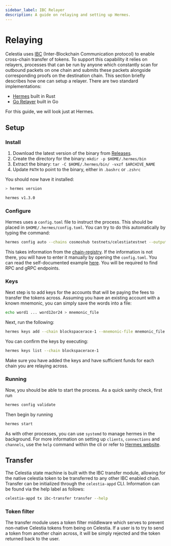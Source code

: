 ```yaml
---
sidebar_label: IBC Relayer
description: A guide on relaying and setting up Hermes.
---
```


# Relaying

Celestia uses [IBC](https://ibcprotocol.dev/)
(Inter-Blockchain Communication protocol) to enable cross-chain
transfer of tokens. To support this capability it relies on
relayers, processes that can be run by anyone which constantly
scan for outbound packets on one chain and submits these packets
alongside corresponding proofs on the destination chain. This
section briefly describes how one can setup a relayer. There
are two standard implementations:

- [Hermes](https://hermes.informal.systems/) built in Rust
- [Go Relayer](https://pkg.go.dev/github.com/cosmos/relayer) built in Go

For this guide, we will look just at Hermes.

## Setup

### Install

1. Download the latest version of the binary from [Releases](https://github.com/informalsystems/hermes/releases).
2. Create the directory for the binary: `mkdir -p $HOME/.hermes/bin`
3. Extract the binary: `tar -C $HOME/.hermes/bin/ -vxzf $ARCHIVE_NAME`
4. Update `PATH` to point to the binary, either in `.bashrc` or `.zshrc`

You should now have it installed:

```bash
> hermes version

hermes v1.3.0
```

### Configure

Hermes uses a `config.toml` file to instruct the process.
This should be placed in `$HOME/.hermes/config.toml`.
You can try to do this automatically by typing the command:

```bash
hermes config auto --chains cosmoshub testnets/celestiatestnet --output $HOME/.hermes/config.toml
```

This takes information from the [chain-registry](https://github.com/cosmos/chain-registry).
If the information is not there, you will have to enter it
manually by opening the `config.toml`. You can read the
self-documented example [here](https://github.com/informalsystems/hermes/blob/v1.3.0/config.toml).
You will be required to find RPC and gRPC endpoints.

### Keys

Next step is to add keys for the accounts that will
be paying the fees to transfer the tokens across.
Assuming you have an existing account with a known
mnemonic, you can simply save the words into a file:

```bash
echo word1 ... word12or24 > mnemonic_file
```

Next, run the following:

```bash
hermes keys add --chain blockspacerace-1 --mnemonic-file mnemonic_file
```

You can confirm the keys by executing:

```bash
hermes keys list --chain blockspacerace-1
```

Make sure you have added the keys and have sufficient
funds for each chain you are relaying across.

### Running

Now, you should be able to start the process. As a quick
sanity check, first run

```bash
hermes config validate
```

Then begin by running

```bash
hermes start
```

As with other processes, you can use `systemd` to manage
hermes in the background. For more information on setting
up `clients`, `connections` and `channels`, use the `help`
command within the cli or refer to [Hermes website](https://hermes.informal.systems).

## Transfer

The Celestia state machine is built with the IBC transfer
module, allowing for the native celestia token to be
transferred to any other IBC enabled chain. Transfer can
be initialized through the `celestia-appd` CLI. Information
can be found via the help label as follows:

```bash
celestia-appd tx ibc-transfer transfer --help
```

### Token filter

The transfer module uses a token filter middleware which
serves to prevent non-native Celestia tokens from being
on Celestia. If a user is to try to send a token from another
chain across, it will be simply rejected and the token returned
back to the user.
